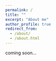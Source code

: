```yaml
---
permalink: /
title: ""
excerpt: "About me"
author_profile: true
redirect_from: 
  - /about/
  - /about.html
---
```


coming soon...